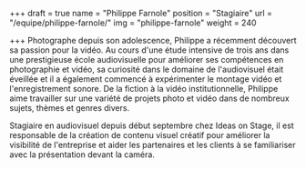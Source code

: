 +++
draft		= true
name		= "Philippe Farnole"
position 	= "Stagiaire"
url			= "/equipe/philippe-farnole/"
img			= "philippe-farnole"
weight		= 240

+++
Photographe depuis son adolescence, Philippe a récemment découvert sa passion pour la vidéo. Au cours d'une étude intensive de trois ans dans une prestigieuse école audiovisuelle pour améliorer ses compétences en photographie et vidéo, sa curiosité dans le domaine de l'audiovisuel était éveillée et il a également commencé à expérimenter le montage vidéo et l'enregistrement sonore. De la fiction à la vidéo institutionnelle, Philippe aime travailler sur une variété de projets photo et vidéo dans de nombreux sujets, thèmes et genres divers.

Stagiaire en audiovisuel depuis début septembre chez Ideas on Stage, il est responsable de la création de contenu visuel créatif pour améliorer la visibilité de l'entreprise et aider les partenaires et les clients à se familiariser avec la présentation devant la caméra.
